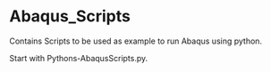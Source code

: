 # Abaqus_Scripts
Contains Scripts to be used as example to run Abaqus using python.

Start with Pythons-AbaqusScripts.py.

